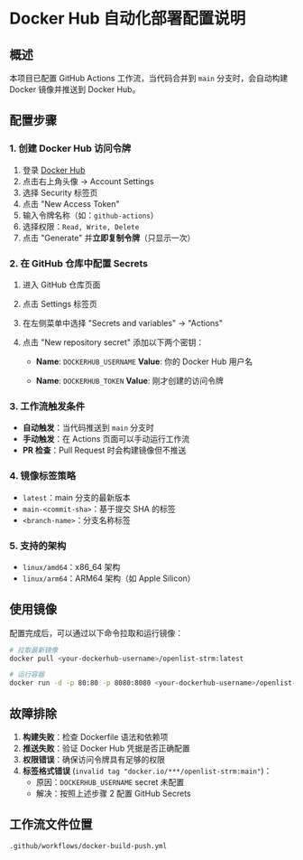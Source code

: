 # Docker Hub 自动化部署配置说明

## 概述

本项目已配置 GitHub Actions 工作流，当代码合并到 `main` 分支时，会自动构建 Docker 镜像并推送到 Docker Hub。

## 配置步骤

### 1. 创建 Docker Hub 访问令牌

1. 登录 [Docker Hub](https://hub.docker.com/)
2. 点击右上角头像 → Account Settings
3. 选择 Security 标签页
4. 点击 "New Access Token"
5. 输入令牌名称（如：`github-actions`）
6. 选择权限：`Read, Write, Delete`
7. 点击 "Generate" 并**立即复制令牌**（只显示一次）

### 2. 在 GitHub 仓库中配置 Secrets

1. 进入 GitHub 仓库页面
2. 点击 Settings 标签页
3. 在左侧菜单中选择 "Secrets and variables" → "Actions"
4. 点击 "New repository secret" 添加以下两个密钥：

   - **Name**: `DOCKERHUB_USERNAME`
     **Value**: 你的 Docker Hub 用户名
   
   - **Name**: `DOCKERHUB_TOKEN`
     **Value**: 刚才创建的访问令牌

### 3. 工作流触发条件

- **自动触发**：当代码推送到 `main` 分支时
- **手动触发**：在 Actions 页面可以手动运行工作流
- **PR 检查**：Pull Request 时会构建镜像但不推送

### 4. 镜像标签策略

- `latest`：main 分支的最新版本
- `main-<commit-sha>`：基于提交 SHA 的标签
- `<branch-name>`：分支名称标签

### 5. 支持的架构

- `linux/amd64`：x86_64 架构
- `linux/arm64`：ARM64 架构（如 Apple Silicon）

## 使用镜像

配置完成后，可以通过以下命令拉取和运行镜像：

```bash
# 拉取最新镜像
docker pull <your-dockerhub-username>/openlist-strm:latest

# 运行容器
docker run -d -p 80:80 -p 8080:8080 <your-dockerhub-username>/openlist-strm:latest
```

## 故障排除

1. **构建失败**：检查 Dockerfile 语法和依赖项
2. **推送失败**：验证 Docker Hub 凭据是否正确配置
3. **权限错误**：确保访问令牌具有足够的权限
4. **标签格式错误** (`invalid tag "docker.io/***/openlist-strm:main"`)：
   - 原因：`DOCKERHUB_USERNAME` secret 未配置
   - 解决：按照上述步骤 2 配置 GitHub Secrets

## 工作流文件位置

`.github/workflows/docker-build-push.yml`